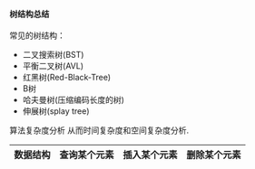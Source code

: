 #### 树结构总结

常见的树结构：

- 二叉搜索树(BST)
- 平衡二叉树(AVL)
- 红黑树(Red-Black-Tree)
- B树
- 哈夫曼树(压缩编码长度的树)
- 伸展树(splay tree)

算法复杂度分析
从而时间复杂度和空间复杂度分析.

|数据结构|查询某个元素|插入某个元素|删除某个元素|
|----|----|----|----|
